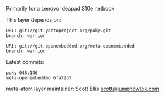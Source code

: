 Primarily for a Lenovo Ideapad S10e netbook

This layer depends on:

    URI: git://git.yoctoproject.org/poky.git
    branch: warrior

    URI: git://git.openembedded.org/meta-openembedded
    branch: warrior

Latest commits:

    poky 048c146
    meta-openembedded 6fa72d5

meta-atom layer maintainer: Scott Ellis <scott@jumpnowtek.com>
